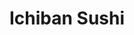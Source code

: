 ---
layout: place
title: "Ichiban Sushi"
permalink: /new-jersey/plainsboro-township/ichiban-sushi.html
stateAbbr: NJ
stateName: New Jersey
cityName: Plainsboro Township
place_id: ChIJKRaHoObdw4kRU9yXWogivlU
photos:
  - name: >-
      places/ChIJKRaHoObdw4kRU9yXWogivlU/photos/AeeoHcJppZKPZIn7yCyZbNxnhn24xrDA0_FaGcP7a1b-bDM3jJcL8azxEQXlf7UxP92kUbdt9bv8qyRsypIwOMoo0n9uP96yzRKzEzThjyMqU3TiaBwMahlbt84o6MrmCl55qKCW8VOQ15wCx2P-tXXMeMWA_9HGjaOoogDCDg_FoIMLqzS0wH1tFO2mWXnOBHECmqGbxRT6I2seBgIyE4vpRmnr9xjMv4latFwW7lN5qL60diiThB8gCC3VH83nTuBqZjKjoiT2cnP4xkIKKs9di2rwpgvekyHW6v0QND68uc6bQhJFid45_cDMCzIUBSZAZ3gSLSggD8AAvGeKUMl3twigERLSDaPHwsGZby8gayUmrRZver4f8U90RZUJ4jWRfA8YkUStLzkusWTLprZc7Xs0nt12eRP5ZAPJibNKlBmSFOQ
    widthPx: 4032
    heightPx: 3024
    authorAttributions:
      - displayName: Peng Hsu
        uri: https://maps.google.com/maps/contrib/100604826165616183825
        photoUri: >-
          https://lh3.googleusercontent.com/a-/ALV-UjV3bn-hBCqKob3_4afaN0M1M7tiCafjkQvXi6afaUlSHyqb-V1aPw=s100-p-k-no-mo
    flagContentUri: >-
      https://www.google.com/local/imagery/report/?cb_client=maps_api_places.places_api&image_key=!1e10!2sCIHM0ogKEICAgIDkpvusvwE&hl=en-US
    googleMapsUri: >-
      https://www.google.com/maps/place//data=!3m4!1e2!3m2!1sCIHM0ogKEICAgIDkpvusvwE!2e10!4m2!3m1!1s0x89c3dde6a0871629:0x55be22885a97dc53
  - name: >-
      places/ChIJKRaHoObdw4kRU9yXWogivlU/photos/AeeoHcJIoRmPYU2CG0u-23mI_daTPST3gNINbihAMhFk6KatS7-GPxjMIvTMEVmfPkb9BEVWfnQRabIJT5SAhY1O0x4jegHOwpC5KgaroHye0ymO34g79wljNHKrcjClyW4fxB2X7PVX14Leo5U0y_LUzVE_Q_mlZ77lrSq8f4H0SLgM25rybxFVchDAz0gqN4MuTk-7pB--p8U9WxgfPYBa7isAKZLZRZ8CfCL6Z92xMZbySHCa7I8OCEOrRcVjVTPBalSxb-I5mMojvEmF7sdhmknInVCNTIILZYSARr5-cIWfKQ
    widthPx: 1080
    heightPx: 608
    authorAttributions:
      - displayName: Ichiban Sushi
        uri: https://maps.google.com/maps/contrib/103229729646717310667
        photoUri: >-
          https://lh3.googleusercontent.com/a-/ALV-UjXnWI2QFpJlAiEVfH80xJhYMe4JaVI_W8bMyxsmVA9SFqKAWwc=s100-p-k-no-mo
    flagContentUri: >-
      https://www.google.com/local/imagery/report/?cb_client=maps_api_places.places_api&image_key=!1e10!2sAF1QipPgPGe-zXsxJQlNwrK1TSeoBMTIf41Aiv9yY5p3&hl=en-US
    googleMapsUri: >-
      https://www.google.com/maps/place//data=!3m4!1e2!3m2!1sAF1QipPgPGe-zXsxJQlNwrK1TSeoBMTIf41Aiv9yY5p3!2e10!4m2!3m1!1s0x89c3dde6a0871629:0x55be22885a97dc53
  - name: >-
      places/ChIJKRaHoObdw4kRU9yXWogivlU/photos/AeeoHcJkDrhF8-FHTciGTiX8l832oMp2xCul1JiHipVjHJJnT1MSF1mkV_E0GyQ1Ekr9qiqlHlVfW_xcmbA8MGSgIEbtPVE_aPS-xJlljC5c-DvGHa8Kj_jPnKH9Owh7wqqfMPGVjutuly0eZa4AroCEAt4V8Oi6tpx1XMhlRFDdyBWmsEYZuaibKpH4gmlZpNqBJmk_GKMY-wXRYgy16ic26cHD3Pgq9_VShC5aP1zCe5tV2uZLyohpJVeI3D8IMpRmYb5bRvDbDv7eF4pprNEIVWSrCPxoSEsnOw8oKoKtaDsW6Fd4Jwd9CmScAU4QFFIBV7nJrKt1P-9sxpsmi69RFrnGv5KhO2-DjMoco5Aciaqib6-y4lYAJazpuwUQVDCCTfo1dcI-3-VhN4p8qmeqOse75pfmKUnTWXMcHexVqFm0InTV
    widthPx: 3024
    heightPx: 4032
    authorAttributions:
      - displayName: Xander Him
        uri: https://maps.google.com/maps/contrib/114778918705806399036
        photoUri: >-
          https://lh3.googleusercontent.com/a-/ALV-UjXlzRjYQjmWTikqxQ6KGOFy5pwZ9zkQ5x4R18a-Rg-d6fRJW5_4tg=s100-p-k-no-mo
    flagContentUri: >-
      https://www.google.com/local/imagery/report/?cb_client=maps_api_places.places_api&image_key=!1e10!2sCIHM0ogKEICAgICZ-PzlugE&hl=en-US
    googleMapsUri: >-
      https://www.google.com/maps/place//data=!3m4!1e2!3m2!1sCIHM0ogKEICAgICZ-PzlugE!2e10!4m2!3m1!1s0x89c3dde6a0871629:0x55be22885a97dc53
  - name: >-
      places/ChIJKRaHoObdw4kRU9yXWogivlU/photos/AeeoHcI2NLZ8Pr_nX6-XGzfDubyWbKXuRRdgp4zGBe2fTLCtKkOZ9SZ4nZBID8ybcv2GGxDz-Z7FR-30J9Kqup3_5chrWRSluDqq4Nm1sSpCZqezGppoRhtVCyydO1Cki0y-2Ct7fQ4QrH98hcH5aH6Q-6L1Im_q8o0rXcgA6HSHNpeG-qPe55JR1hT3vJUmqY-2LHCwMlQKivYkxCWO9pT4B7b3UuB0iJXPlXNtLWp0ATWwwV2jcLm2UOX_a5vEvJ3-g8DN6LBGB34mY2N9xb71RCAgGp-3Kr3yj4O6ar_cUg0jxg
    widthPx: 1024
    heightPx: 682
    authorAttributions:
      - displayName: Ichiban Sushi
        uri: https://maps.google.com/maps/contrib/103229729646717310667
        photoUri: >-
          https://lh3.googleusercontent.com/a-/ALV-UjXnWI2QFpJlAiEVfH80xJhYMe4JaVI_W8bMyxsmVA9SFqKAWwc=s100-p-k-no-mo
    flagContentUri: >-
      https://www.google.com/local/imagery/report/?cb_client=maps_api_places.places_api&image_key=!1e10!2sAF1QipNc1f3XpnQovoKU66GR-pJN7g9dcKyY3tW6O7XH&hl=en-US
    googleMapsUri: >-
      https://www.google.com/maps/place//data=!3m4!1e2!3m2!1sAF1QipNc1f3XpnQovoKU66GR-pJN7g9dcKyY3tW6O7XH!2e10!4m2!3m1!1s0x89c3dde6a0871629:0x55be22885a97dc53
  - name: >-
      places/ChIJKRaHoObdw4kRU9yXWogivlU/photos/AeeoHcL8oeghGTXVG6U2IWokN4b6Lp4YM_2lsEhtTc9JkSNvwnv0C4Ogb3GydRYHIxzHuAxIYNA39VEtTLRHvPkP_TJ_CMU-oCeWgsK7e7r-W6L6AHhHHKuWFcW-j6P02mV83t7KJm-LwDnfhJuoGNLYjoK_6Lucg4DGvOwUguFxzeL7fSU7IAE2SCpjNn-VLA1h6LLR3ms6Xeqr4K0cSg633SYBCJpQUNFhYyeMb9dxod-YUC9iZWf0SQ2fyI5XzIttJ2tkGtne3ZQEWqIF0S164mEcjyIaUeEyr-UklGrwVRcX_UE-9z4sW7iAqljLDegDMffhbYVCqpjr2Zr62jVzjdT6Ol3lrbQFhOzmLi121-VMeTNTjp4WDakveMrEyy9Tg-eV_qtXBJyRaRKbzl6gLS3NG53assNf08UMRxawrG0RTnfk
    widthPx: 3456
    heightPx: 3456
    authorAttributions:
      - displayName: Mandy Guo
        uri: https://maps.google.com/maps/contrib/112252534063512027924
        photoUri: >-
          https://lh3.googleusercontent.com/a-/ALV-UjV6-U_HQH6jXzhFDCRcUIvkBAusjwT8sh2XZIvNFsoU-cwxrhGo=s100-p-k-no-mo
    flagContentUri: >-
      https://www.google.com/local/imagery/report/?cb_client=maps_api_places.places_api&image_key=!1e10!2sCIHM0ogKEICAgICO4tOktgE&hl=en-US
    googleMapsUri: >-
      https://www.google.com/maps/place//data=!3m4!1e2!3m2!1sCIHM0ogKEICAgICO4tOktgE!2e10!4m2!3m1!1s0x89c3dde6a0871629:0x55be22885a97dc53
  - name: >-
      places/ChIJKRaHoObdw4kRU9yXWogivlU/photos/AeeoHcLp3iZQ60xKKV4Rb98mgfttig-WY2KfQbeo0u8iWdkzlfml4JA0omRr2hV27ylURm47s5yXqdoj2jrsQphUTlIAL6jxoxDadp0h0fTPGNlU0waMpJj5ebVG9E-GOVotrBwg5boIpOjYrp3SnocrlK55Z6-bRUF_Yi5xisIuY94p3z_ieR3JbMyYT4M_zAqpeu6o-boSWDsNJXsCYmiNctQ_2iTlaJyJRietjR1IsCNLH6e8eRsD9WEPVzIt_VD0ha4bQ198HAvFUthqc4UJQEUbxCdOSI04138g7jM4h70exS6Ver3lNNr7t3WuECv7mNGxsL4TVjdFAxkEHNhXyOQVYfumTWWrnqoEmTBvWxDTBx4yXqqgzyei7V6rdNPzPfyFKSwC3P5oacg6FmNzYmFLhJncNMUlLPkJNd2xjPU
    widthPx: 4000
    heightPx: 3000
    authorAttributions:
      - displayName: Christopher Cerulli
        uri: https://maps.google.com/maps/contrib/118123394294417367724
        photoUri: >-
          https://lh3.googleusercontent.com/a-/ALV-UjUp0OLuWs6RXPgP2ol46xusb2Tv9hs2OoejFLI0rsLby5RcndKYzw=s100-p-k-no-mo
    flagContentUri: >-
      https://www.google.com/local/imagery/report/?cb_client=maps_api_places.places_api&image_key=!1e10!2sCIHM0ogKEICAgIDewNOJfw&hl=en-US
    googleMapsUri: >-
      https://www.google.com/maps/place//data=!3m4!1e2!3m2!1sCIHM0ogKEICAgIDewNOJfw!2e10!4m2!3m1!1s0x89c3dde6a0871629:0x55be22885a97dc53
  - name: >-
      places/ChIJKRaHoObdw4kRU9yXWogivlU/photos/AeeoHcJM7DktJlV5DeDii6qZOCyyPoB_G6YW51rNH5ggZ8TG5gzJvcHQGHCLqFw7jiz8pjEBsBZy7Z2gzmNfUOvsev1wqtWmXV7NOlNzuvVSwokIr93LksLt1aMTEXGtIx4gQCEF0tPALNodfHUuQWWhQ5LhnCtbD4T4T6BzskEKl97Kq_05RLVOXYNmdGn6rlH2Lzq7dYa4GUOxfXwAFbhAho7TNrG5GLaLSNXxHhwNpnGhYQv998-D7CTdMsqF8XRssQ3Dr3Lk0aJmzXUETm6kwl23kbjVK3V_9Sb_7Gonk2peFj_7juidVsJ9etqjEhpTOWDAS8nOTcqj0msTs-l2cGby83yZR2qyUMZjGxIsnpgPJzo-W8L3ChxILMQyGioqyx8uyrnht7QxKxWhPaFNQgUgGtJxZrQ6g14wPyhUJS6uSg
    widthPx: 4800
    heightPx: 3600
    authorAttributions:
      - displayName: Winston
        uri: https://maps.google.com/maps/contrib/101638646220594085650
        photoUri: >-
          https://lh3.googleusercontent.com/a-/ALV-UjVyvxtKbUdsjg2SzNSUyjdxvBH03JTyoCPeyM9_WzXrCLEJ3Wkj=s100-p-k-no-mo
    flagContentUri: >-
      https://www.google.com/local/imagery/report/?cb_client=maps_api_places.places_api&image_key=!1e10!2sCIHM0ogKEICAgICesZGaWg&hl=en-US
    googleMapsUri: >-
      https://www.google.com/maps/place//data=!3m4!1e2!3m2!1sCIHM0ogKEICAgICesZGaWg!2e10!4m2!3m1!1s0x89c3dde6a0871629:0x55be22885a97dc53
  - name: >-
      places/ChIJKRaHoObdw4kRU9yXWogivlU/photos/AeeoHcJ_LfkMa94Q2Oi6h4-85QnMuW4De3mdkNcjOvGvISS2_8sEFasNknpf-Cn2KZEVFvAhvLUMasP-T_f5ML4MH-Ck_PeMaoqPk005cS-HJRNQ_dJhkHU0hKPhZsmYfknYynVXoWtSS5svhUutlytmWnQYOXXG84QXLsPKAITAbdVEYtCMnpiTvw5dhNX4mpPrcP_ZffLqwCXqPxYcW_haSBFRAzGPlH3av-cs0nRLRaFFh0W8sywSkopE7-7HCkbHrDDQbRq7ISuEAzkI4pSdMjsOwZddourFyZ3G0LqVHl3kJ2iUpFzF1EMjbOQ-PVLGm9z6DEJlw4gPU5Gm1yw4iR5vaWUAeG5oDIhBKhSePL5Db1xtiAxuxc3YCKDFUrKjLh8zBMRPoXZ4kL3mj2A-zEnntZxSUJLobBinLIibRi52bWmo
    widthPx: 3024
    heightPx: 4032
    authorAttributions:
      - displayName: John Tang
        uri: https://maps.google.com/maps/contrib/104412119433219449221
        photoUri: >-
          https://lh3.googleusercontent.com/a-/ALV-UjXe22hB8NKdNzJThLee0fTvvRd3mKRV8mkZcU_u1WSE28qisug=s100-p-k-no-mo
    flagContentUri: >-
      https://www.google.com/local/imagery/report/?cb_client=maps_api_places.places_api&image_key=!1e10!2sCIHM0ogKEICAgIDz8frLkAE&hl=en-US
    googleMapsUri: >-
      https://www.google.com/maps/place//data=!3m4!1e2!3m2!1sCIHM0ogKEICAgIDz8frLkAE!2e10!4m2!3m1!1s0x89c3dde6a0871629:0x55be22885a97dc53
  - name: >-
      places/ChIJKRaHoObdw4kRU9yXWogivlU/photos/AeeoHcK4Q03hsgj4Aj1U9MwaK-Sbbsdmf6IOdYVajc41GIlUf9kD6EX17G4lghWVKTau_-fjiVet8UiD9DislQt6-IFpAIhhRODFvGSl5i3vKaHikirwJKDIdUxE95B6Of7SXk6tRXY0usQTJCoXbtnBiZWkpQANsGk9MOS1XKSQNtVRoicRWPfSColx-LUMY9eSwKGTp_2c9TsI865xEB6bSCMRs-L6WaqobYgbNQ4RLNOhHpxLcCI5FE_lMc96OCEZpmG1g445DAo7VwlXXH5rVO9Dm83WSELTJX_BKpUbfV_q-s_UJQ7C3KDLYHskrHiIEGjGViM4KJ2dGzk2mavV_Se67XT5_06CDYoFUdbL7u4Sn54oVM7fmgt9kzFe90nVRwI4eYUDck_RpAYSFj6aZ1SeOq3N8zgPqNKky6V8fjK6I2Ac
    widthPx: 4032
    heightPx: 3024
    authorAttributions:
      - displayName: Peng Hsu
        uri: https://maps.google.com/maps/contrib/100604826165616183825
        photoUri: >-
          https://lh3.googleusercontent.com/a-/ALV-UjV3bn-hBCqKob3_4afaN0M1M7tiCafjkQvXi6afaUlSHyqb-V1aPw=s100-p-k-no-mo
    flagContentUri: >-
      https://www.google.com/local/imagery/report/?cb_client=maps_api_places.places_api&image_key=!1e10!2sCIHM0ogKEICAgICk_JqNtAE&hl=en-US
    googleMapsUri: >-
      https://www.google.com/maps/place//data=!3m4!1e2!3m2!1sCIHM0ogKEICAgICk_JqNtAE!2e10!4m2!3m1!1s0x89c3dde6a0871629:0x55be22885a97dc53
  - name: >-
      places/ChIJKRaHoObdw4kRU9yXWogivlU/photos/AeeoHcLJ28KmYPB2ZsOaD9us_sPE4Wm3KmI1S4k6ROmOcjvDETI9rKaldE-7SV2x9i6uFtSyE7HzRBVj7MyBhLbl37Ak_EEYI_dAKhSaYeSmxLRWZXFGn-46wqObOCBlYVFDZDVSot2PXFD4GxtlXDZ06aQxp8e39waq4zlGc7bctfSjdqyS8wanZDEKkpkLeiWemqtq_joiGVRqPMMphzmB_GTVQGl_5KcEzSDB5mpF3g2Q5MvYHhQkPAb1ufLzbqO6wxzIo50I2aes41VNpw-yzJfPmlDuIDUnDzmOO6Rpofmv3u0je8WnHcAEkC4OR3AnMU00ZQlk02t7fvPLFFXjEQgQ0ZM58dQMw2JKm_sm_1Hb5yPCDXF2MhLnNMdl-pfomejxEiomtyG58YENduD0Jk8fvy0dHgbilDc3CP1AXE9j1Q
    widthPx: 3600
    heightPx: 4800
    authorAttributions:
      - displayName: Winston
        uri: https://maps.google.com/maps/contrib/101638646220594085650
        photoUri: >-
          https://lh3.googleusercontent.com/a-/ALV-UjVyvxtKbUdsjg2SzNSUyjdxvBH03JTyoCPeyM9_WzXrCLEJ3Wkj=s100-p-k-no-mo
    flagContentUri: >-
      https://www.google.com/local/imagery/report/?cb_client=maps_api_places.places_api&image_key=!1e10!2sCIHM0ogKEICAgICesZGGPw&hl=en-US
    googleMapsUri: >-
      https://www.google.com/maps/place//data=!3m4!1e2!3m2!1sCIHM0ogKEICAgICesZGGPw!2e10!4m2!3m1!1s0x89c3dde6a0871629:0x55be22885a97dc53
address: 660 Plainsboro Rd Ste 6, Plainsboro Township, NJ 08536, USA
street: 660 Plainsboro Rd Ste 6
city: Plainsboro Township
state: NJ
zip: '08536'
country: USA
neighborhood: Princeton Meadows
latitude: '40.327384'
longitude: '-74.575673'
accessibility_options:
  wheelchairAccessibleParking: true
  wheelchairAccessibleRestroom: true
  wheelchairAccessibleSeating: true
business_status: OPERATIONAL
name: Ichiban Sushi
google_maps_links:
  directionsUri: >-
    https://www.google.com/maps/dir//''/data=!4m7!4m6!1m1!4e2!1m2!1m1!1s0x89c3dde6a0871629:0x55be22885a97dc53!3e0
  placeUri: https://maps.google.com/?cid=6178413707829697619
  writeAReviewUri: >-
    https://www.google.com/maps/place//data=!4m3!3m2!1s0x89c3dde6a0871629:0x55be22885a97dc53!12e1
  reviewsUri: >-
    https://www.google.com/maps/place//data=!4m4!3m3!1s0x89c3dde6a0871629:0x55be22885a97dc53!9m1!1b1
  photosUri: >-
    https://www.google.com/maps/place//data=!4m3!3m2!1s0x89c3dde6a0871629:0x55be22885a97dc53!10e5
primary_type: Japanese Restaurant
opening_hours:
  regular: null
  current: null
secondary_opening_hours:
  regular:
    weekdayDescriptions: null
    type: null
  current:
    weekdayDescriptions: null
    type: null
phone: null
price_level: null
price_range: null
rating: null
rating_count: 0
website: null
description: null
reviews: null
parking_options: null
payment_options: null
allow_dogs: null
curbside_pickup: null
delivery: null
dine_in: null
good_for_children: null
good_for_groups: null
good_for_sports: null
live_music: null
menu_for_children: null
outdoor_seating: null
reservable: null
restroom: null
serves_beer: null
serves_breakfast: null
serves_brunch: null
serves_cocktails: null
serves_coffee: null
serves_dinner: null
serves_dessert: null
serves_lunch: null
serves_vegetarian_food: null
serves_wine: null
takeout: null
slug: Ichiban-Sushi

---